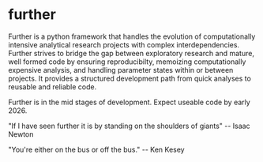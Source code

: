 # further

Further is a python framework that handles the evolution of computationally intensive analytical research projects with complex interdependencies.  Further strives to bridge the gap between exploratory research and mature, well formed code by ensuring reproducibilty, memoizing computationally expensive analysis, and handling parameter states within or between projects.  It provides a structured development path from quick analyses to reusable and reliable code.

Further is in the mid stages of development.  Expect useable code by early 2026.

"If I have seen further it is by standing on the shoulders of giants"
-- Isaac Newton

"You're either on the bus or off the bus."
-- Ken Kesey
